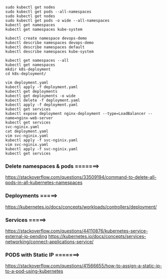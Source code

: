 
```
sudo kubectl get nodes
sudo kubectl get pods --all-namespaces
sudo kubectl get nodes
sudo kubectl get pods -o wide --all-namespaces
kubectl get namespaces
kubectl get namespaces kube-system

kubectl create namespace devops-demo
kubectl describe namespaces devops-demo
kubectl describe namespaces default
kubectl describe namespaces kube-system

kubectl get namespaces --all
kubectl get namespaces
mkdir k8s-deployment
cd k8s-deployment/

vim deployment.yaml
kubectl apply -f deployment.yaml
kubectl get deployments
kubectl get deployments -o wide
kubectl delete -f deployment.yaml
kubectl apply -f deployment.yaml
kubectl get services
kubectl expose deployment nginx-deployment --type=LoadBalancer --name=nginx-web-server
kubectl get services
svc-nginix.yaml
cat deployment.yaml
vim svc-nginix.yaml
kubectl apply -f svc-nginix.yaml
vim svc-nginix.yaml
kubectl apply -f svc-nginix.yaml
kubectl get services

```

### Delete namespaces & pods =======>
https://stackoverflow.com/questions/33509194/command-to-delete-all-pods-in-all-kubernetes-namespaces

### Deployments =====>
https://kubernetes.io/docs/concepts/workloads/controllers/deployment/


### Services =====>
https://stackoverflow.com/questions/44110876/kubernetes-service-external-ip-pending
https://kubernetes.io/docs/concepts/services-networking/connect-applications-service/


### PODS with Static IP =======> 
https://stackoverflow.com/questions/41566655/how-to-assign-a-static-ip-to-a-pod-using-kubernetes